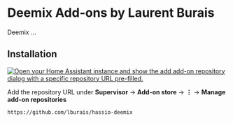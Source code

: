 # Deemix Add-ons by Laurent Burais

Deemix ...

## Installation

[![Open your Home Assistant instance and show the add add-on repository dialog with a specific repository URL pre-filled.](https://my.home-assistant.io/badges/supervisor_add_addon_repository.svg)](https://my.home-assistant.io/redirect/supervisor_add_addon_repository/?repository_url=https%3A%2F%2Fgithub.com%2Flburais%2Fhassio-deemix)


Add the repository URL under **Supervisor** → **Add-on store** → **⋮** → **Manage add-on repositories**

```
https://github.com/lburais/hassio-deemix
```

